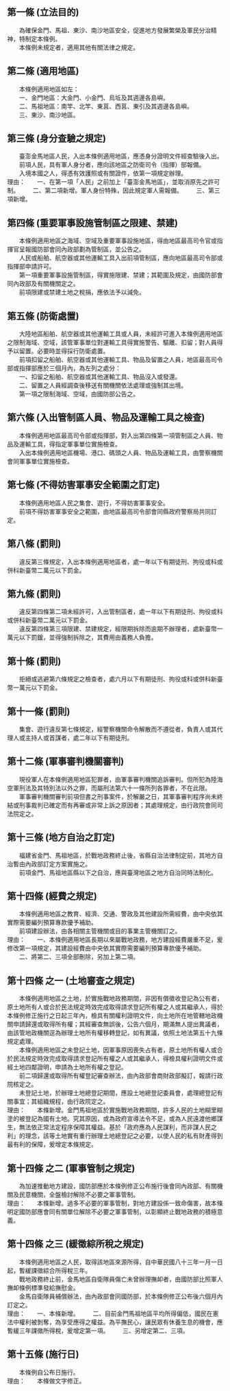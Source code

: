 第一條 (立法目的)
-----------------
　　為確保金門、馬祖、東沙、南沙地區安全，促進地方發展繁榮及軍民分治精神，特制定本條例。  
　　本條例未規定者，適用其他有關法律之規定。  


第二條 (適用地區)
-----------------
　　本條例適用地區如左：  
　　一、金門地區：大金門、小金門、烏坵及其週邊各島嶼。  
　　二、馬祖地區：南竿、北竿、東莒、西莒、東引及其週邊各島嶼。  
　　三、東沙、南沙地區。  


第三條 (身分查驗之規定)
-----------------------
　　臺澎金馬地區人民，入出本條例適用地區，應憑身分證明文件經查驗後入出。  
　　前項人民，具有軍人身分者，應向該地區之防衛司令（指揮）部報備。  
　　入境本國之人，得憑有效護照或有關證件，依第一項規定辦理。  
理由：　　一、在第一項「人民」之前加上「臺澎金馬地區」，並取消原先之許可制。
　　二、第二項新增。軍人身份特殊，因此規定軍人需報備。
　　三、第三項新增。

第四條 (重要軍事設施管制區之限建、禁建)
---------------------------------------
　　本條例適用地區之海域、空域及重要軍事設施地區，得由地區最高司令官或指揮官呈報國防部會同內政部劃為管制區，並公告之。  
　　人民或船舶、航空器或其他運輸工具入出前項管制區，應向地區最高司令部或指揮部申請許可。  
　　第一項重要軍事設施管制區，得實施限建、禁建；其範圍及規定，由國防部會同內政部及有關機關定之。  
　　前項限建或禁建土地之稅捐，應依法予以減免。  


第五條 (防衛處置)
-----------------
　　大陸地區船舶、航空器或其他運輸工具或人員，未經許可進入本條例適用地區之限制海域、空域，該管軍事單位對運輸工具得實施警告、驅離、扣留；對人員得予以留置。必要時並得採行防衛處置。  
　　前項扣留之船舶、航空器或其他運輸工具、物品及留置之人員，地區最高司令部或指揮部應於三個月內，為左列之處分：  
　　一、扣留之船舶、航空器或其他運輸工具、物品沒入或發還。  
　　二、留置之人員經調查後移送有關機關依法處理或強制其出境。  
　　第一項之限制海域、空域，由國防部公告之。  


第六條 (入出管制區人員、物品及運輸工具之檢查)
---------------------------------------------
　　本條例適用地區最高司令部或指揮部，對入出第四條第一項管制區之人員、物品及運輸工具，得指定軍事單位實施檢查。  
　　入出本條例適用地區機場、港口、碼頭之人員、物品及運輸工具，由警察機關會同軍事單位實施檢查。  


第七條 (不得妨害軍事安全範圍之訂定)
-----------------------------------
　　本條例適用地區人民之集會、遊行，不得妨害軍事安全。  
　　前項不得妨害軍事安全之範圍，由地區最高司令部會同縣政府警察局共同訂定。  


第八條 (罰則)
-------------
　　違反第三條規定，入出本條例適用地區者，處一年以下有期徒刑、拘役或科或併科新臺幣二萬元以下罰金。  


第九條 (罰則)
-------------
　　違反第四條第二項未經許可，入出管制區者，處一年以下有期徒刑、拘役或科或併科新臺幣二萬元以下罰金。  
　　違反第四條第三項限建、禁建規定，經限期拆除而逾期不辦理者，處新臺幣一萬元以下罰鍰，並得強制拆除之，其費用由義務人負擔。  


第十條 (罰則)
-------------
　　拒絕或逃避第六條規定之檢查者，處六月以下有期徒刑、拘役或科或併科新臺幣一萬元以下罰金。  


第十一條 (罰則)
---------------
　　集會、遊行違反第七條規定，經警察機關命令解散而不遵從者，負責人或其代理人或主持人或首謀者，處二年以下有期徒刑。  


第十二條 (軍事審判機關審判)
---------------------------
　　現役軍人在本條例適用地區犯罪者，由軍事審判機關追訴審判。但所犯為陸海空軍刑法及其特別法以外之罪，而屬刑法第六十一條所列各罪者，不在此限。  
　　軍事審判機關審判前項但書之刑事案件，於解嚴之日，其軍事審判程序尚未終結或刑事裁判已確定而有再審或非常上訴之原因者；其處理規定，由行政院會同司法院定之。  


第十三條 (地方自治之訂定)
-------------------------
　　福建省金門、馬祖地區，於戰地政務終止後，省縣自治法律制定前，其地方自治暫由內政部訂定方案實施之。  
　　前項金門、馬祖地區縣以下之自治，應與臺灣地區之地方自治同時法制化。  


第十四條 (經費之規定)
---------------------
　　本條例適用地區之教育、經濟、交通、警政及其他建設所需經費，由中央依其實際需要編列預算專款優予補助。  
　　前項建設辦法，由各相關主管機關或目的事業主管機關訂之。  
理由：　　一、本條例適用地區長期以來屬戰地政務，地方建設經費嚴重不足，爰修改第一項規定，其建設經費由中央依其實際需要編列預算專款優予補助。
　　二、將第二、三項全部刪除，另加上第二項。

第十四條 之一 (土地審查之規定)
------------------------------
　　本條例適用地區之土地，於實施戰地政務期間，非因有償徵收登記為公有者，原土地所有人或合於民法規定時效完成取得請求登記所有權之人或其繼承人，得於本條例修正施行之日起三年內，檢具有關權利證明文件，向土地所在地管轄地政機關申請歸還或取得所有權；其經審查無誤後，公告六個月，期滿無人提出異議者，由該管地政機關逕為辦理土地所有權移轉登記，如有異議，依照土地法第五十九條規定處理。  
　　本條例適用地區之未登記土地，因軍事原因喪失占有者，原土地所有權人或合於民法規定時效完成取得請求登記所有權之人或其繼承人，得檢具權利證明文件或經土地四鄰證明，申請為土地所有權之登記。  
　　前二項歸還或取得所有權登記審查辦法，由內政部會商財政部擬訂，報請行政院核定之。  
　　未登記土地，於辦理土地總登記期間，應設土地總登記委員會，處理總登記有關事宜；其組織規程，由行政院定之。  
理由：　　本條新增。金門馬祖地區於實施戰地政務期間，許多人民的土地糊里糊塗的被登記為國有土地。究其原因，或為政府宣導法令不足，或為人民遠渡他鄉謀生，無法依正常法定程序保障其權益。基於「政府應為人民謀利，而非謀人民之利」的理念，該等土地實有重行辦理土地總登記之必要，以使人民的私有財產得到最有利的保障，爰增定本條規定。

第十四條 之二 (軍事管制之規定)
------------------------------
　　為加速推動地方建設，國防部應於本條例修正公布施行後會同內政部、有關機關及民意機關，全盤檢討解除不必要之軍事管制。  
理由：　　本條新增。過多不必要的軍事管制，對地方建設係一致命傷害，故本條明定國防部應會同有關單位解除不必要之軍事管制，以彰顯終止戰地政務的積極意義。

第十四條 之三 (緩徵綜所稅之規定)
--------------------------------
　　本條例適用地區之人民，取得該地區來源所得，自中華民國八十三年一月一日起，暫緩課徵綜合所得稅三年。  
　　戰地政務終止前，金馬地區自衛隊員傷亡未曾辦理撫卹者，由國防部比照軍人撫卹條例標準發給撫慰金。  
　　金馬自衛隊員補償辦法，由內政部會同國防部，於本條例修正公布後六個月內訂定之。  
理由：　　一、本條新增。
　　二、目前金門馬祖地區平均所得偏低，國民在憲法中權利被剝奪，為享受應得之權益。為平撫民心，讓民眾有休養生息的機會，應暫緩三年課徵所得稅，爰增定第一項。
　　三、另增定第二、三項。

第十五條 (施行日)
-----------------
　　本條例自公布日施行。  
理由：　　本條做文字修正。